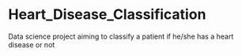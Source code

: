# Heart_Disease_Classification
Data science project aiming to classify a patient if he/she has a heart disease or not
